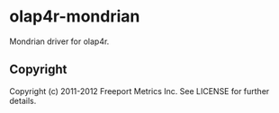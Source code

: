 # olap4r-mondrian

Mondrian driver for olap4r.

## Copyright

Copyright (c) 2011-2012 Freeport Metrics Inc. See LICENSE for further details.